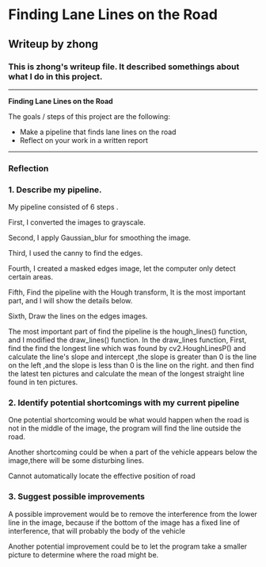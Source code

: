 # **Finding Lane Lines on the Road** 

## Writeup by zhong

### This is zhong's writeup file. It described somethings about what I do in this project.

---

**Finding Lane Lines on the Road**

The goals / steps of this project are the following:
* Make a pipeline that finds lane lines on the road
* Reflect on your work in a written report


[//]: # (Image References)

[image1]: ./examples/grayscale.jpg "Grayscale"

---

### Reflection

### 1. Describe my pipeline. 
My pipeline consisted of 6 steps . 

First, I converted the images to grayscale.

Second, I apply Gaussian_blur for smoothing the image.

Third, I used the canny to find the edges.

Fourth, I created a masked edges image, let the computer only detect certain areas.

Fifth, Find the pipeline with the Hough transform, It is the most important part, and I will show the details below.

Sixth, Draw the lines on the edges images.

The most important part of find the pipeline is the hough_lines() function, and I modified the draw_lines() function.
In the draw_lines function, First, find the find the longest line which was found by cv2.HoughLinesP() and calculate the line's slope and intercept 
,the slope is greater than 0 is the line on the left ,and the slope is less than 0 is the line on the right.
and then find the latest ten pictures and calculate the mean of the longest straight line found in ten pictures.


### 2. Identify potential shortcomings with my current pipeline


One potential shortcoming would be what would happen when the road is not in the middle of
the image, the program will find the line outside the road.

Another shortcoming could be when a part of the vehicle appears below the image,there will be some disturbing lines.

Cannot automatically locate the effective position of road

### 3. Suggest possible improvements 

A possible improvement would be to remove the interference from the lower line in the image, because if the bottom
of the image has a fixed line of interference, that will probably the body of the vehicle

Another potential improvement could be to let the program take a smaller picture to determine where the road might be.
